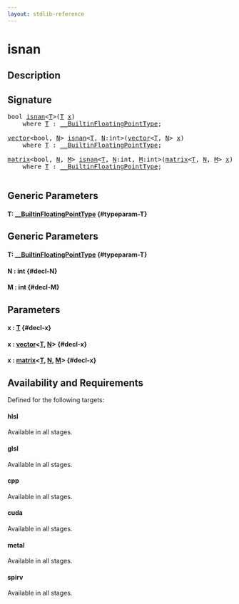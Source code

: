 ```yaml
---
layout: stdlib-reference
---
```


# isnan

## Description





## Signature 

<pre>
bool <a href="/stdlib-reference/global-decls/isnan">isnan</a>&lt;<a href="/stdlib-reference/global-decls/isnan#typeparam-T" class="code_type">T</a>&gt;(<a href="/stdlib-reference/global-decls/isnan#typeparam-T" class="code_type">T</a> <a href="/stdlib-reference/global-decls/isnan#decl-x" class="code_param">x</a>)
    <span class='code_keyword'>where</span> <a href="/stdlib-reference/global-decls/isnan#typeparam-T" class="code_type">T</a> : <a href="/stdlib-reference/interfaces/BuiltinFloatingPointType/index">__BuiltinFloatingPointType</a>;

<a href="/stdlib-reference/types/vector/index">vector</a>&lt;bool, <a href="/stdlib-reference/types/vector/index#decl-N" class="code_var">N</a>&gt; <a href="/stdlib-reference/global-decls/isnan">isnan</a>&lt;<a href="/stdlib-reference/global-decls/isnan#typeparam-T" class="code_type">T</a>, <a href="/stdlib-reference/global-decls/isnan#decl-N" class="code_var">N</a>:int&gt;(<a href="/stdlib-reference/types/vector/index">vector</a>&lt;<a href="/stdlib-reference/types/vector/index#typeparam-T" class="code_type">T</a>, <a href="/stdlib-reference/types/vector/index#decl-N" class="code_var">N</a>&gt; <a href="/stdlib-reference/global-decls/isnan#decl-x" class="code_param">x</a>)
    <span class='code_keyword'>where</span> <a href="/stdlib-reference/global-decls/isnan#typeparam-T" class="code_type">T</a> : <a href="/stdlib-reference/interfaces/BuiltinFloatingPointType/index">__BuiltinFloatingPointType</a>;

<a href="/stdlib-reference/types/matrix/index">matrix</a>&lt;bool, <a href="/stdlib-reference/types/matrix/index#decl-N" class="code_var">N</a>, <a href="/stdlib-reference/types/matrix/index#decl-M" class="code_var">M</a>&gt; <a href="/stdlib-reference/global-decls/isnan">isnan</a>&lt;<a href="/stdlib-reference/global-decls/isnan#typeparam-T" class="code_type">T</a>, <a href="/stdlib-reference/global-decls/isnan#decl-N" class="code_var">N</a>:int, <a href="/stdlib-reference/global-decls/isnan#decl-M" class="code_var">M</a>:int&gt;(<a href="/stdlib-reference/types/matrix/index">matrix</a>&lt;<a href="/stdlib-reference/types/matrix/T" class="code_type">T</a>, <a href="/stdlib-reference/types/matrix/index#decl-N" class="code_var">N</a>, <a href="/stdlib-reference/types/matrix/index#decl-M" class="code_var">M</a>&gt; <a href="/stdlib-reference/global-decls/isnan#decl-x" class="code_param">x</a>)
    <span class='code_keyword'>where</span> <a href="/stdlib-reference/global-decls/isnan#typeparam-T" class="code_type">T</a> : <a href="/stdlib-reference/interfaces/BuiltinFloatingPointType/index">__BuiltinFloatingPointType</a>;

</pre>

## Generic Parameters

#### T: [\_\_BuiltinFloatingPointType](/stdlib-reference/interfaces/BuiltinFloatingPointType/index) {#typeparam-T}

## Generic Parameters

#### T: [\_\_BuiltinFloatingPointType](/stdlib-reference/interfaces/BuiltinFloatingPointType/index) {#typeparam-T}
#### N  : int {#decl-N}
#### M  : int {#decl-M}

## Parameters

#### x  : [T](/stdlib-reference/global-decls/isnan#typeparam-T) {#decl-x}
#### x  : [vector](/stdlib-reference/types/vector/index)\<[T](/stdlib-reference/types/vector/index#typeparam-T), [N](/stdlib-reference/types/vector/index#decl-N)\> {#decl-x}
#### x  : [matrix](/stdlib-reference/types/matrix/index)\<[T](/stdlib-reference/types/matrix/T), [N](/stdlib-reference/types/matrix/index#decl-N), [M](/stdlib-reference/types/matrix/index#decl-M)\> {#decl-x}

## Availability and Requirements

Defined for the following targets:

#### hlsl
Available in all stages.

#### glsl
Available in all stages.

#### cpp
Available in all stages.

#### cuda
Available in all stages.

#### metal
Available in all stages.

#### spirv
Available in all stages.



